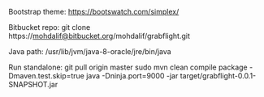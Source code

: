 Bootstrap theme:
	https://bootswatch.com/simplex/

Bitbucket repo:
	git clone https://mohdalif@bitbucket.org/mohdalif/grabflight.git
	
Java path:
	/usr/lib/jvm/java-8-oracle/jre/bin/java

Run standalone:
	git pull origin master
	sudo mvn clean compile package -Dmaven.test.skip=true
	java -Dninja.port=9000 -jar target/grabflight-0.0.1-SNAPSHOT.jar